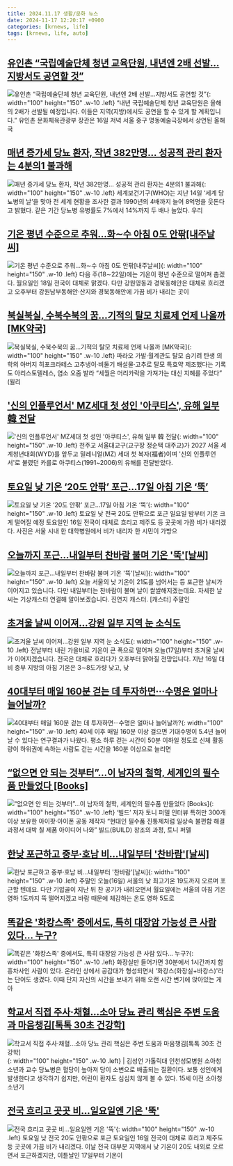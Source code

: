 ```yaml
---
title: 2024.11.17 생활/문화 뉴스
date: 2024-11-17 12:20:17 +0900
categories: [krnews, life]
tags: [krnews, life, auto]
---
```

## [유인촌 “국립예술단체 청년 교육단원, 내년엔 2배 선발…지방서도 공연할 것”](https://n.news.naver.com/mnews/article/011/0004416128)

![유인촌 “국립예술단체 청년 교육단원, 내년엔 2배 선발…지방서도 공연할 것”](https://mimgnews.pstatic.net/image/origin/011/2024/11/17/4416128.jpg?type=nf220_150){: width="100" height="150" .w-10 .left}
“내년 국립예술단체 청년 교육단원은 올해의 2배가 선발될 예정입니다. 이들은 지역(지방)에서도 공연을 할 수 있게 할 계획입니다.” 유인촌 문화체육관광부 장관은 16일 저녁 서울 중구 명동예술극장에서 상연된 올해 국

## [매년 증가세 당뇨 환자, 작년 382만명… 성공적 관리 환자는 4분의1 불과해](https://n.news.naver.com/mnews/article/011/0004416119)

![매년 증가세 당뇨 환자, 작년 382만명… 성공적 관리 환자는 4분의1 불과해](https://mimgnews.pstatic.net/image/origin/011/2024/11/17/4416119.jpg?type=nf220_150){: width="100" height="150" .w-10 .left}
세계보건기구(WHO)는 지난 14일 ‘세계 당뇨병의 날’을 맞아 전 세계 현황을 조사한 결과 1990년의 4배까지 늘어 8억명을 웃돈다고 밝혔다. 같은 기간 당뇨병 유병률도 7%에서 14%까지 두 배나 늘었다. 우리

## [기온 평년 수준으로 추워…화∼수 아침 0도 안팎[내주날씨]](https://n.news.naver.com/mnews/article/001/0015050037)

![기온 평년 수준으로 추워…화∼수 아침 0도 안팎[내주날씨]](https://mimgnews.pstatic.net/image/origin/001/2024/11/16/15050037.jpg?type=nf220_150){: width="100" height="150" .w-10 .left}
다음 주(18∼22일)에는 기온이 평년 수준으로 떨어져 춥겠다. 월요일인 18일 전국이 대체로 맑겠다. 다만 강원영동과 경북동해안은 대체로 흐리겠고 오후부터 강원남부동해안·산지와 경북동해안에 가끔 비가 내리는 곳이

## [북실북실, 수북수북의 꿈...기적의 탈모 치료제 언제 나올까 [MK약국]](https://n.news.naver.com/mnews/article/009/0005397586)

![북실북실, 수북수북의 꿈...기적의 탈모 치료제 언제 나올까 [MK약국]](https://mimgnews.pstatic.net/image/origin/009/2024/11/16/5397586.jpg?type=nf220_150){: width="100" height="150" .w-10 .left}
파라오 가발·월계관도 탈모 숨기려 탄생 의학의 아버지 히포크라테스 고추냉이·비둘기 배설물·고추로 탈모 특효약 제조했다는 기록도 아리스토텔레스, 염소 오줌 발라 “세월은 머리카락을 가져가는 대신 지혜를 주었다” (윌리

## ['신의 인플루언서' MZ세대 첫 성인 '아쿠티스', 유해 일부 韓 전달](https://n.news.naver.com/mnews/article/421/0007912095)

!['신의 인플루언서' MZ세대 첫 성인 '아쿠티스', 유해 일부 韓 전달](https://mimgnews.pstatic.net/image/origin/421/2024/11/17/7912095.jpg?type=nf220_150){: width="100" height="150" .w-10 .left}
천주교 서울대교구(교구장 정순택 대주교)가 2027 서울 세계청년대회(WYD)를 앞두고 밀레니얼(MZ) 세대 첫 복자(福者)이며 '신의 인플루언서'로 불렸던 카를로 아쿠티스(1991~2006)의 유해를 전달받았다.

## [토요일 낮 기온 ‘20도 안팎’ 포근...17일 아침 기온 ‘뚝’](https://n.news.naver.com/mnews/article/016/0002389106)

![토요일 낮 기온 ‘20도 안팎’ 포근...17일 아침 기온 ‘뚝’](https://mimgnews.pstatic.net/image/origin/016/2024/11/16/2389106.jpg?type=nf220_150){: width="100" height="150" .w-10 .left}
토요일 낮 전국 20도 안팎으로 포근 일요일 밤부터 기온 크게 떨어질 예정 토요일인 16일 전국이 대체로 흐리고 제주도 등 곳곳에 가끔 비가 내리겠다. 사진은 서울 시내 한 대학병원에서 비가 내리자 한 시민이 가방으

## [오늘까지 포근…내일부터 찬바람 불며 기온 '뚝'[날씨]](https://n.news.naver.com/mnews/article/422/0000692907)

![오늘까지 포근…내일부터 찬바람 불며 기온 '뚝'[날씨]](https://mimgnews.pstatic.net/image/origin/422/2024/11/16/692907.jpg?type=nf220_150){: width="100" height="150" .w-10 .left}
오늘 서울의 낮 기온이 21도를 넘어서는 등 포근한 날씨가 이어지고 있습니다. 다만 내일부터는 찬바람이 불며 날이 쌀쌀해지겠는데요. 자세한 날씨는 기상캐스터 연결해 알아보겠습니다. 진연지 캐스터. [캐스터] 주말인

## [초겨울 날씨 이어져…강원 일부 지역 눈 소식도](https://n.news.naver.com/mnews/article/057/0001854198)

![초겨울 날씨 이어져…강원 일부 지역 눈 소식도](https://mimgnews.pstatic.net/image/origin/057/2024/11/17/1854198.jpg?type=nf220_150){: width="100" height="150" .w-10 .left}
전날부터 내린 가을비로 기온이 큰 폭으로 떨어져 오늘(17일)부터 초겨울 날씨가 이어지겠습니다. 전국은 대체로 흐리다가 오후부터 맑아질 전망입니다. 지난 16일 대비 중부 지방의 아침 기온은 3∼8도가량 낮고, 낮

## [40대부터 매일 160분 걷는 데 투자하면···수명은 얼마나 늘어날까?](https://n.news.naver.com/mnews/article/032/0003332851)

![40대부터 매일 160분 걷는 데 투자하면···수명은 얼마나 늘어날까?](https://mimgnews.pstatic.net/image/origin/032/2024/11/16/3332851.jpg?type=nf220_150){: width="100" height="150" .w-10 .left}
40세 이후 매일 160분 이상 걸으면 기대수명이 5.4년 늘어날 수 있다는 연구결과가 나왔다. 평소 하루 걷는 시간이 50분 이하일 정도로 신체 활동량이 하위권에 속하는 사람도 걷는 시간을 160분 이상으로 늘리면

## [“없으면 안 되는 것부터”…이 남자의 철학, 세계인의 필수품 만들었다 [Books]](https://n.news.naver.com/mnews/article/009/0005397581)

![“없으면 안 되는 것부터”…이 남자의 철학, 세계인의 필수품 만들었다 [Books]](https://mimgnews.pstatic.net/image/origin/009/2024/11/16/5397581.jpg?type=nf220_150){: width="100" height="150" .w-10 .left}
‘빌드’ 저자 토니 퍼델 인터뷰 특허만 300개 이상 보유한 아이팟·아이폰 공동 제작자 “현대인 필수품 진통제처럼 일상속 불편함 해결 과정서 대박 칠 제품 아이디어 나와” 빌드(BUILD) 창조의 과정, 토니 퍼델

## [한낮 포근하고 중부·호남 비…내일부터 '찬바람'[날씨]](https://n.news.naver.com/mnews/article/055/0001206740)

![한낮 포근하고 중부·호남 비…내일부터 '찬바람'[날씨]](https://mimgnews.pstatic.net/image/origin/055/2024/11/16/1206740.jpg?type=nf220_150){: width="100" height="150" .w-10 .left}
주말인 오늘(16일) 서울의 낮 최고기온 19도까지 오르며 포근할 텐데요. 다만 기압골이 지난 뒤 찬 공기가 내려오면서 월요일에는 서울의 아침 기온 영하 1도까지 뚝 떨어지겠고 바람 때문에 체감하는 온도 영하 5도로

## [똑같은 '화캉스족' 중에서도, 특히 대장암 가능성 큰 사람 있다… 누구?](https://n.news.naver.com/mnews/article/346/0000083208)

![똑같은 '화캉스족' 중에서도, 특히 대장암 가능성 큰 사람 있다… 누구?](https://mimgnews.pstatic.net/image/origin/346/2024/11/16/83208.jpg?type=nf220_150){: width="100" height="150" .w-10 .left}
화장실만 들어가면 30분에서 1시간까지 함흥차사인 사람이 있다. 온라인 상에서 공감대가 형성되면서 '화캉스(화장실+바캉스)'라는 단어도 생겼다. 이때 단지 자신의 시간을 보내기 위해 오랜 시간 변기에 앉아있는 게 아

## [학교서 직접 주사·채혈…소아 당뇨 관리 핵심은 주변 도움과 마음챙김[톡톡 30초 건강학]](https://n.news.naver.com/mnews/article/032/0003332835)

![학교서 직접 주사·채혈…소아 당뇨 관리 핵심은 주변 도움과 마음챙김[톡톡 30초 건강학]](https://mimgnews.pstatic.net/image/origin/032/2024/11/16/3332835.jpg?type=nf220_150){: width="100" height="150" .w-10 .left}
| 김성언 가톨릭대 인천성모병원 소아청소년과 교수 당뇨병은 혈당이 높아져 당이 소변으로 배출되는 질환이다. 보통 성인에게 발생한다고 생각하기 쉽지만, 어린이 환자도 심심치 않게 볼 수 있다. 15세 이전 소아청소년기

## [전국 흐리고 곳곳 비…일요일엔 기온 '뚝'](https://n.news.naver.com/mnews/article/001/0015049961)

![전국 흐리고 곳곳 비…일요일엔 기온 '뚝'](https://mimgnews.pstatic.net/image/origin/001/2024/11/16/15049961.jpg?type=nf220_150){: width="100" height="150" .w-10 .left}
토요일 낮 전국 20도 안팎으로 포근 토요일인 16일 전국이 대체로 흐리고 제주도 등 곳곳에 가끔 비가 내리겠다. 이날 전국 대부분 지역에서 낮 기온이 20도 내외로 오르면서 포근하겠지만, 이튿날인 17일부터 기온이

